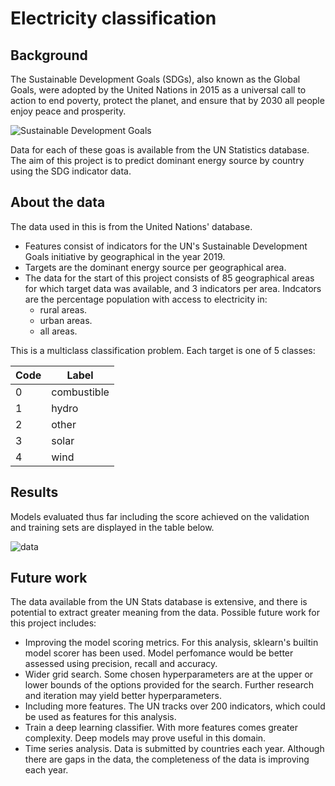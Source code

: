 # Electricity classification

## Background
The Sustainable Development Goals (SDGs), also known as the Global Goals, were adopted by the United Nations in 2015 as a universal call to action to end poverty, protect the planet, and ensure that by 2030 all people enjoy peace and prosperity.

![Sustainable Development Goals](https://i1.wp.com/www.un.org/sustainabledevelopment/wp-content/uploads/2015/12/english_SDG_17goals_poster_all_languages_with_UN_emblem_1.png?fit=728%2C451&ssl=1)

Data for each of these goas is available from the UN Statistics database. The aim of this project is to predict dominant energy source by country using the SDG indicator data.

## About the data

The data used in this is from the United Nations' database. 
- Features consist of indicators for the UN's Sustainable Development Goals initiative by geographical in the year 2019. 
- Targets are the dominant energy source per geographical area.
- The data for the start of this project consists of 85 geographical areas for which target data was available, and 3 indicators per area. Indcators are the percentage population with access to electricity in:
   - rural areas.
   - urban areas.
   - all areas.

This is a multiclass classification problem. Each target is one of 5 classes:

| Code | Label |
|------|-------|
|  0   |  combustible |
|  1   |  hydro |
|  2   |  other |
|  3   |  solar |
|  4   |  wind |

## Results
Models evaluated thus far including the score achieved on the validation and training sets are displayed in the table below.

![data](./presentation/images/results.png)

## Future work
The data available from the UN Stats database is extensive, and there is potential to extract greater meaning from the data. Possible future work for this project includes:
 - Improving the model scoring metrics. For this analysis, sklearn's builtin model scorer has been used. Model perfomance would be better assessed using precision, recall and accuracy.
 - Wider grid search. Some chosen hyperparameters are at the upper or lower bounds of the options provided for the search. Further research and iteration may yield better hyperparameters.
 - Including more features. The UN tracks over 200 indicators, which could be used as features for this analysis.
 - Train a deep learning classifier. With more features comes greater complexity. Deep models may prove useful in this domain.
 - Time series analysis. Data is submitted by countries each year. Although there are gaps in the data, the completeness of the data is improving each year.
